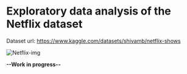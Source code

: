 # Exploratory data analysis of the Netflix dataset

Dataset url:
https://www.kaggle.com/datasets/shivamb/netflix-shows

![Netflix-img](https://user-images.githubusercontent.com/62321153/160923781-826dd99a-1a02-4758-b874-d5114b9cdc4e.png)




**--Work in progress--**
